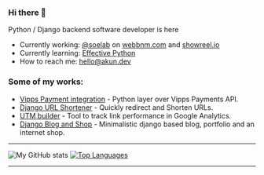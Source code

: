 ### Hi there 👋

Python / Django backend software developer is here

- Currently working: [@soelab](https://github.com/soelab) on [webbnm.com](https://webbnm.com) and [showreel.io](https://showreel.io)
- Currently learning: [Effective Python](https://github.com/almazkun/effective_python)
- How to reach me: hello@akun.dev

### Some of my works:
* [Vipps Payment integration](https://pypi.org/project/vipps/) - Python layer over Vipps Payments API.
* [Django URL Shortener](https://github.com/almazkun/durls) - Quickly redirect and Shorten URLs. 
* [UTM builder](https://github.com/almazkun/utm_source_url_builder) - Tool to track link performance in Google Analytics. 
* [Django Blog and Shop](https://akun.dev) - Minimalistic django based blog, portfolio and an internet shop. 

<hr>

![My GitHub stats](https://github-readme-stats.vercel.app/api?username=almazkun&private_count=true)
[![Top Languages](https://github-readme-stats.vercel.app/api/top-langs/?username=almazkun&layout=compact)]()

<hr>
